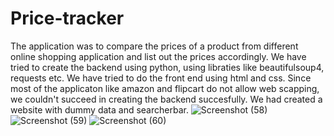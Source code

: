 # Price-tracker
The application was to compare the prices of a product from different online shopping application and list out the prices accordingly.
We have tried to create the backend using python, using libraties like beautifulsoup4, requests etc.
We have tried to do the front end using html and css.
Since most of the applicaton like amazon and flipcart do not allow web scapping, we couldn't succeed in creating the backend succesfully.
We had created a website with dummy data and searcherbar.
![Screenshot (58)](https://github.com/AnanyaH05/Price-tracker/assets/161137394/54ba0b66-7afd-4950-90f6-b8ed964d68cf)
![Screenshot (59)](https://github.com/AnanyaH05/Price-tracker/assets/161137394/aac25e1d-3f4a-43ce-80a8-9bbeddfbbf2c)
![Screenshot (60)](https://github.com/AnanyaH05/Price-tracker/assets/161137394/196218b3-2b90-4f9c-8d3e-b1b1421b5333)

